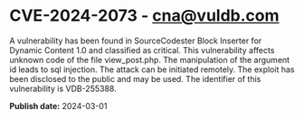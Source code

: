 # CVE-2024-2073 - cna@vuldb.com

A vulnerability has been found in SourceCodester Block Inserter for Dynamic Content 1.0 and classified as critical. This vulnerability affects unknown code of the file view_post.php. The manipulation of the argument id leads to sql injection. The attack can be initiated remotely. The exploit has been disclosed to the public and may be used. The identifier of this vulnerability is VDB-255388.

**Publish date:** 2024-03-01
